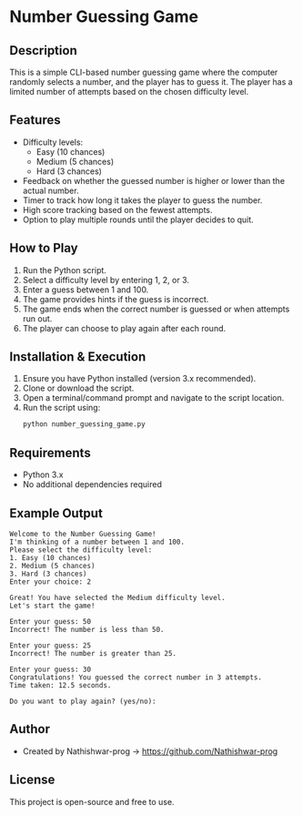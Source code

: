 ﻿# Number Guessing Game

## Description
This is a simple CLI-based number guessing game where the computer randomly selects a number, and the player has to guess it. The player has a limited number of attempts based on the chosen difficulty level.

## Features
- Difficulty levels:
  - Easy (10 chances)
  - Medium (5 chances)
  - Hard (3 chances)
- Feedback on whether the guessed number is higher or lower than the actual number.
- Timer to track how long it takes the player to guess the number.
- High score tracking based on the fewest attempts.
- Option to play multiple rounds until the player decides to quit.

## How to Play
1. Run the Python script.
2. Select a difficulty level by entering 1, 2, or 3.
3. Enter a guess between 1 and 100.
4. The game provides hints if the guess is incorrect.
5. The game ends when the correct number is guessed or when attempts run out.
6. The player can choose to play again after each round.

## Installation & Execution
1. Ensure you have Python installed (version 3.x recommended).
2. Clone or download the script.
3. Open a terminal/command prompt and navigate to the script location.
4. Run the script using:
   ```sh
   python number_guessing_game.py
   ```

## Requirements
- Python 3.x
- No additional dependencies required

## Example Output
```
Welcome to the Number Guessing Game!
I'm thinking of a number between 1 and 100.
Please select the difficulty level:
1. Easy (10 chances)
2. Medium (5 chances)
3. Hard (3 chances)
Enter your choice: 2

Great! You have selected the Medium difficulty level.
Let's start the game!

Enter your guess: 50
Incorrect! The number is less than 50.

Enter your guess: 25
Incorrect! The number is greater than 25.

Enter your guess: 30
Congratulations! You guessed the correct number in 3 attempts.
Time taken: 12.5 seconds.

Do you want to play again? (yes/no):
```

## Author
- Created by Nathishwar-prog -> https://github.com/Nathishwar-prog

## License
This project is open-source and free to use.


